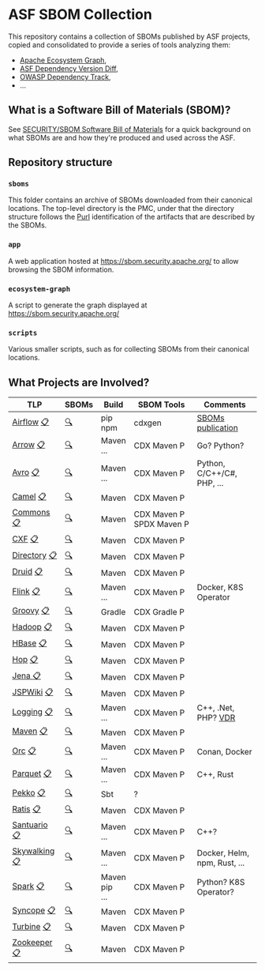 # ASF SBOM Collection

This repository contains a collection of SBOMs published by ASF projects,
copied and consolidated to provide a series of tools analyzing them:
- [Apache Ecosystem Graph](https://sbom.security.apache.org/),
- [ASF Dependency Version Diff](https://sbom.security.apache.org/version-diff/),
- [OWASP Dependency Track](https://security-tools-ec2-va.apache.org/),
- ...

## What is a Software Bill of Materials (SBOM)?

See [SECURITY/SBOM Software Bill of Materials](https://cwiki.apache.org/confluence/display/SECURITY/SBOM+Software+Bill+of+Materials)
for a quick background on what SBOMs are and how they're produced and
used across the ASF.

## Repository structure

### `sboms`

This folder contains an archive of SBOMs downloaded from their canonical
locations. The top-level directory is the PMC, under that the directory
structure follows the
[Purl](https://github.com/package-url/purl-spec/blob/master/PURL-TYPES.rst)
identification of the artifacts that are described by the SBOMs.

### `app`

A web application hosted at https://sbom.security.apache.org/ to allow
browsing the SBOM information.

### `ecosystem-graph`

A script to generate the graph displayed at https://sbom.security.apache.org/ 

### `scripts`

Various smaller scripts, such as for collecting SBOMs from their
canonical locations.

## What Projects are Involved?

| TLP                                                                                                               | SBOMs                               | Build       | SBOM Tools | Comments
| ------------------------------------------------------------------------------------------------------------------| ----------------------------------- | ----------- | ---------- | --------
| [Airflow](https://airflow.apache.org/)       [:clipboard:](https://projects.apache.org/committee.html?airflow)    | [:mag:](sboms/README.md#airflow)    | pip<br>npm | cdxgen     | [SBOMs publication](https://airflow.apache.org/docs/apache-airflow/stable/security/sbom.html)
| [Arrow](https://arrow.apache.org/)           [:clipboard:](https://projects.apache.org/committee.html?arrow)      | [:mag:](sboms/README.md#arrow)      | Maven<br>... | CDX Maven P | Go? Python?
| [Avro](https://avro.apache.org/)             [:clipboard:](https://projects.apache.org/committee.html?avro)       | [:mag:](sboms/README.md#avro)       | Maven<br>... | CDX Maven P | Python, C/C++/C#, PHP, ...
| [Camel](https://camel.apache.org/)           [:clipboard:](https://projects.apache.org/committee.html?camel)      | [:mag:](sboms/README.md#camel)      | Maven     | CDX Maven P |
| [Commons](https://commons.apache.org/)       [:clipboard:](https://projects.apache.org/committee.html?commons)    | [:mag:](sboms/README.md#commons)    | Maven     | CDX Maven P<br>SPDX&nbsp;Maven&nbsp;P |
| [CXF](https://cxf.apache.org/)               [:clipboard:](https://projects.apache.org/committee.html?cxf)        | [:mag:](sboms/README.md#cxf)        | Maven     | CDX Maven P |
| [Directory](https://directory.apache.org/)   [:clipboard:](https://projects.apache.org/committee.html?directory)  | [:mag:](sboms/README.md#directory)  | Maven     | CDX Maven P |
| [Druid](https://druid.apache.org/)           [:clipboard:](https://projects.apache.org/committee.html?druid)      | [:mag:](sboms/README.md#druid)      | Maven     | CDX Maven P |
| [Flink](https://flink.apache.org/)           [:clipboard:](https://projects.apache.org/committee.html?flink)      | [:mag:](sboms/README.md#flink)      | Maven<br>... | CDX Maven P | Docker, K8S Operator
| [Groovy](https://groovy.apache.org/)         [:clipboard:](https://projects.apache.org/committee.html?groovy)     | [:mag:](sboms/README.md#groovy)     | Gradle    | CDX Gradle P |
| [Hadoop](https://hadoop.apache.org/)         [:clipboard:](https://projects.apache.org/committee.html?hadoop)     | [:mag:](sboms/README.md#hadoop)     | Maven     | CDX Maven P |
| [HBase](https://hbase.apache.org/)           [:clipboard:](https://projects.apache.org/committee.html?hbase)      | [:mag:](sboms/README.md#hbase)      | Maven     | CDX Maven P |
| [Hop](https://hop.apache.org/)               [:clipboard:](https://projects.apache.org/committee.html?hop)        | [:mag:](sboms/README.md#hop)        | Maven     | CDX Maven P |
| [Jena ](https://jena.apache.org/)            [:clipboard:](https://projects.apache.org/committee.html?jena)       | [:mag:](sboms/README.md#jena)       | Maven     | CDX Maven P |
| [JSPWiki](https://jspwiki.apache.org/)       [:clipboard:](https://projects.apache.org/committee.html?jspwiki)    | [:mag:](sboms/README.md#jspwiki)    | Maven     | CDX Maven P |
| [Logging](https://logging.apache.org/)       [:clipboard:](https://projects.apache.org/committee.html?logging)    | [:mag:](sboms/README.md#logging)    | Maven<br>... | CDX Maven P | C++, .Net, PHP? [VDR](https://logging.apache.org/CDX/vdr.xml)
| [Maven](https://maven.apache.org/)           [:clipboard:](https://projects.apache.org/committee.html?maven)      | [:mag:](sboms/README.md#maven)      | Maven     | CDX Maven P |
| [Orc](https://orc.apache.org/)               [:clipboard:](https://projects.apache.org/committee.html?orc)        | [:mag:](sboms/README.md#orc)        | Maven<br>... | CDX Maven P | Conan, Docker
| [Parquet](https://parquet.apache.org/)       [:clipboard:](https://projects.apache.org/committee.html?parquet)    | [:mag:](sboms/README.md#parquet)    | Maven<br>... | CDX Maven P | C++, Rust
| [Pekko](https://pekko.apache.org/)           [:clipboard:](https://projects.apache.org/committee.html?pekko)      | [:mag:](sboms/README.md#pekko)      | Sbt       | ? | 
| [Ratis](https://ratis.apache.org/)           [:clipboard:](https://projects.apache.org/committee.html?ratis)      | [:mag:](sboms/README.md#ratis)      | Maven     | CDX Maven P |
| [Santuario](https://santuario.apache.org/)   [:clipboard:](https://projects.apache.org/committee.html?santuario)  | [:mag:](sboms/README.md#santuario)  | Maven<br>... | CDX Maven P | C++?
| [Skywalking](https://skywalking.apache.org/) [:clipboard:](https://projects.apache.org/committee.html?skywalking) | [:mag:](sboms/README.md#skywalking) | Maven<br>... | CDX Maven P | Docker, Helm, npm, Rust, ...
| [Spark](https://spark.apache.org/)           [:clipboard:](https://projects.apache.org/committee.html?spark)      | [:mag:](sboms/README.md#spark)      | Maven<br>pip<br>... | CDX Maven P | Python? K8S Operator?
| [Syncope](https://syncope.apache.org/)       [:clipboard:](https://projects.apache.org/committee.html?syncope)    | [:mag:](sboms/README.md#syncope)    | Maven     | CDX Maven P |
| [Turbine](https://turbine.apache.org/)       [:clipboard:](https://projects.apache.org/committee.html?turbine)    | [:mag:](sboms/README.md#turbine)    | Maven     | CDX Maven P |
| [Zookeeper](https://zookeeper.apache.org/)   [:clipboard:](https://projects.apache.org/committee.html?zookeeper)  | [:mag:](sboms/README.md#zookeeper)  | Maven     | CDX Maven P |
